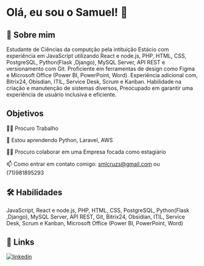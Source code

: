 
# Olá, eu sou o Samuel! 👋


## 🚀 Sobre mim
Estudante de Ciências da computção pela intituição Estácio com experiência em JavaScript utilizando React e node.js, PHP, HTML, CSS, PostgreSQL, Python(Flask ,Django), MySQL Server, API REST e versionamento com Git. Proficiente em ferramentas de design como Figma e Microsoft Office (Power BI, PowerPoint, Word). Experiência adicional com, Bitrix24, Obisdian, ITIL, Service Desk, Scrum e Kanban. Habilidade na criação e manutenção de sistemas diversos, Preocupado em garantir uma experiência de usuário inclusiva e eficiente.


## Objetivos 
👩‍💻 Procuro Trabalho

🧠 Estou aprendendo Python, Laravel, AWS

👯‍♀️ Procuro colaborar em uma Empresa focada como estagiário 

📫 Como entrar em contato comigo: smlcruzs@gmail.com ou (71)981895293



## 🛠 Habilidades 
JavaScript, React e node.js, PHP, HTML, CSS, PostgreSQL, Python(Flask ,Django), MySQL Server, API REST, Git, Bitrix24, Obsidian, ITIL, Service Desk, Scrum e Kanban, Microsoft Office (Power BI, PowerPoint, Word)

## 🔗 Links

[![linkedin](https://img.shields.io/badge/linkedin-0A66C2?style=for-the-badge&logo=linkedin&logoColor=white)](https://www.linkedin.com/in/samuel-cruzsp/)

